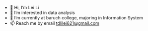 - 👋 Hi, I’m Lei Li
- 👀 I’m interested in data analysis
- 🌱 I’m currently at baruch college, majoring in Information System 
- 📫 Reach me by email tdlilei621@gmail.com 

<!---
tdlilei/tdlilei is a ✨ special ✨ repository because its `README.md` (this file) appears on your GitHub profile.
You can click the Preview link to take a look at your changes.
--->
